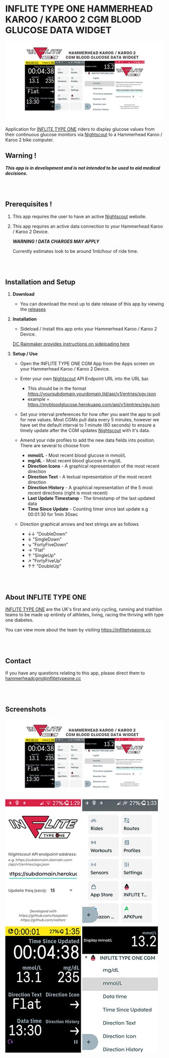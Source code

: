 # INFLITE TYPE ONE HAMMERHEAD KAROO / KAROO 2 CGM BLOOD GLUCOSE DATA WIDGET

![Poster](media/poster.png?raw=true "Poster")

Application for [INFLITE TYPE ONE](https://inflite.cc/typeone/) riders to display glucose values from their continuous glucose monitors via [Nightscout](https://github.com/nightscout/cgm-remote-monitor) to a Hammerhead Karoo / Karoo 2 bike computer.

## Warning !

**_This app is in development and is not intended to be used to aid medical decisions._**

</br></br>

## Prerequisites !

1. This app requires the user to have an active [Nightscout](https://github.com/nightscout/cgm-remote-monitor) website.

2. This app requires an active data connection to your Hammerhead Karoo / Karoo 2 Device.

   **_WARNING ! DATA CHARGES MAY APPLY_**

   Currently estimates look to be around 1mb/hour of ride time.


</br></br>

## Installation and Setup
1. **Download**

    * You can download the most up to date release of this app by viewing the [releases](https://github.com/haspden/INFLITE-TYPE-ONE-Hammerhead-CGM/releases)


2. **Installation**

    * Sideload / Install this app onto your Hammerhead Karoo / Karoo 2 Device.

   [DC Rainmaker provides instructions on sideloading here](https://www.dcrainmaker.com/2021/02/how-to-sideload-android-apps-on-your-hammerhead-karoo-1-karoo-2.html)

3. **Setup / Use**

    * Open the INFLITE TYPE ONE CGM App from the Apps screen on your Hammerhead Karoo / Karoo 2 Device.
    * Enter your own [Nightscout](https://github.com/nightscout/cgm-remote-monitor) API Endpoint URL into the URL bar.
        * This should be in the format https://yoursubdomain.yourdomain.tld/api/v1/entries/sgv.json
        * example = https://mybloodglucose.herokuapp.com/api/v1/entries/sgv.json

    * Set your interval preferences for how ofter you want the app to poll for new values. Most CGMs pull data every 5 minutes, however we have set the default interval to 1 minute (60 seconds) to ensure a timely update after the CGM updates [Nightscout](https://github.com/nightscout/cgm-remote-monitor) with it's data.

    * Amend your ride profiles to add the new data fields into position. There are several to choose from
        * **mmol/L** - Most recent blood glucose in mmol/L
        * **mg/dL** - Most recent blood glucose in mg/dL
        * **Direction Icons** - A graphical representation of the most recent direction
        * **Direction Text** - A textual representation of the most recent direction
        * **Direction History** - A graphical representation of the 5 most recent directions (right is most recent)
        * **Last Update Timestamp** - The timestamp of the last updated data
        * **Time Since Update** - Counting timer since last update e.g 00:01:30 for 1min 30sec

    * Direction graphical arrows and text strings are as follows
        * ↓︎↓︎ "DoubleDown"
        * ↓︎  "SingleDown"
        * ↘︎  "FortyFiveDown"
        * →︎  "Flat"
        * ↑︎  "SingleUp"
        * ↗︎  "FortyFiveUp"
        * ↑︎↑︎ "DoubleUp"

</br></br>

## About INFLITE TYPE ONE

[INFLITE TYPE ONE](https://inflite.cc/typeone/) are the UK's first and only cycling, running and triathlon teams to be made up entirely of athletes, living, racing the thriving with type one diabetes.

You can view more about the team by visiting https://inflitetypeone.cc

</br></br>

## Contact

If you have any questions relating to this app, please direct them to hammerheadcgm@inflitetypeone.cc

</br></br>

## Screenshots
![Poster](media/poster.png?raw=true "Poster")
![Application](media/app-configuration.png?raw=true "Application")
![App drawer](media/apps.png?raw=true "App drawer")
![Ride elements](media/ride-elements.png?raw=true "Ride elements")
![Ride elements 2](media/ride-elements2.png?raw=true "Ride elements")
